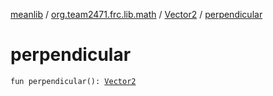 [meanlib](../../index.md) / [org.team2471.frc.lib.math](../index.md) / [Vector2](index.md) / [perpendicular](./perpendicular.md)

# perpendicular

`fun perpendicular(): `[`Vector2`](index.md)